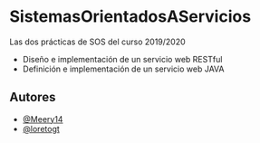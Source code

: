 # SistemasOrientadosAServicios
Las dos prácticas de SOS del curso 2019/2020
- Diseño e implementación de un servicio web RESTful
- Definición e implementación de un servicio web JAVA
## Autores
- [@Meery14](https://github.com/Meery14)
- [@loretogt](https://github.com/loretogt)

